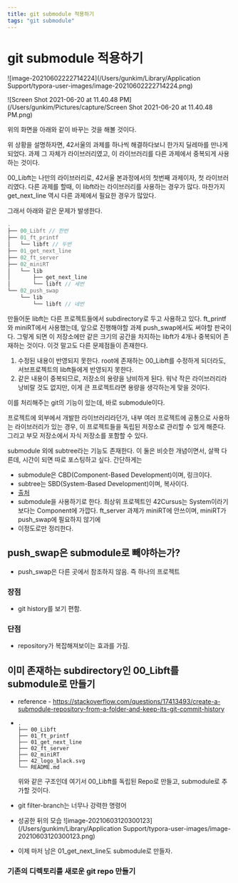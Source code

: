 ```yaml
---
title: git submodule 적용하기
tags: "git submodule"
---
```


# git submodule 적용하기

![image-20210602222714224](/Users/gunkim/Library/Application Support/typora-user-images/image-20210602222714224.png)

![Screen Shot 2021-06-20 at 11.40.48 PM](/Users/gunkim/Pictures/capture/Screen Shot 2021-06-20 at 11.40.48 PM.png)

위의 화면을 아래와 같이 바꾸는 것을 해볼 것이다.

위 상황을 설명하자면, 42서울의 과제를 하나씩 해결하다보니 한가지 딜레마를 만나게 되었다. 과제 그 자체가 라이브러리였고, 이 라이브러리를 다른 과제에서 중복되게 사용하는 것이다.

00_Libft는 나만의 라이브러리로, 42서울 본과정에서의 첫번째 과제이자, 첫 라이브러리였다. 다른 과제를 할때, 이 libft라는 라이브러리를 사용하는 경우가 많다. 마찬가지 get_next_line 역시 다른 과제에서 필요한 경우가 많았다.

그래서 아래와 같은 문제가 발생한다.

```c++
.
├── 00_Libft // 한번
├── 01_ft_printf
│   └── libft // 두번
├── 01_get_next_line
├── 02_ft_server
├── 02_miniRT
│   └── lib
│       ├── get_next_line
│       └── libft // 세번
└── 02_push_swap
    └── lib
        └── libft // 네번
```


만들어둔 libft는 다른 프로젝트들에서 subdirectory로 두고 사용하고 있다.
ft_printf와 miniRT에서 사용했는데, 앞으로 진행해야할 과제 push_swap에서도 써야할 판국이다.
그렇게 되면 이 저장소에만 같은 크기의 공간을 차지하는 libft가 4개나 중복되어 존재하는 것이다.
이것 말고도 다른 문제점들이 존재한다.

1. 수정된 내용이 반영되지 못한다.
   root에 존재하는 00_Libft를 수정하게 되더라도, 서브프로젝트의 libft들에게 반영되지 못한다.
2. 같은 내용이 중복되므로, 저장소의 용량을 낭비하게 된다.
   워낙 작은 라이브러리라 낭비랄 것도 없지만, 이게 큰 프로젝트라면 용량을 생각하는게 맞을 것이다.

이를 처리해주는 git의 기능이 있는데, 바로 submodule이다.

프로젝트에 외부에서 개발한 라이브러리라던가, 내부 여러 프로젝트에 공통으로 사용하는 라이브러리가 있는 경우, 이 프로젝트들을 독립된 저장소로 관리할 수 있게 해준다. 그리고 부모 저장소에서 자식 저장소를 포함할 수 있다.

submodule 외에 subtree라는 기능도 존재한다. 이 둘은 비슷한 개념이면서, 살짝 다른데, 시간이 되면 따로 포스팅하고 싶다. 간단하게는 

- submodule은 CBD(Component-Based Development)이며, 링크이다.
- subtree는 SBD(System-Based Development)이며, 복사이다.
- [출처](https://flowerinmyheart.tistory.com/entry/Subtree-Submodule-1)
- submodule을 사용하기로 한다. 최상위 프로젝트인 42Cursus는 System이라기보다는 Component에 가깝다. ft_server 과제가 miniRT에 안쓰이며, miniRT가 push_swap에 필요하지 않기에
- 이정도로만 정리한다.



## push_swap은 submodule로 빼야하는가?

- push_swap은 다른 곳에서 참조하지 않음. 즉 하나의 프로젝트

### 장점

- git history를 보기 편함.

### 단점

- repository가 복잡해져보이는 효과를 가짐.



## 이미 존재하는 subdirectory인 00_Libft를 submodule로 만들기

- reference - https://stackoverflow.com/questions/17413493/create-a-submodule-repository-from-a-folder-and-keep-its-git-commit-history

- ```shell
  .
  ├── 00_Libft
  ├── 01_ft_printf
  ├── 01_get_next_line
  ├── 02_ft_server
  ├── 02_miniRT
  ├── 42_logo_black.svg
  └── README.md
  ```

  위와 같은 구조인데 여기서 00_Libft를 독립된 Repo로 만들고, submodule로 추가할 것이다.

- git filter-branch는 너무나 강력한 명령어

- 성공한 뒤의 모습
  ![image-20210603120300123](/Users/gunkim/Library/Application Support/typora-user-images/image-20210603120300123.png)

- 이제 마저 남은 01_get_next_line도 submodule로 만들자.

### 기존의 디렉토리를 새로운 git repo 만들기




